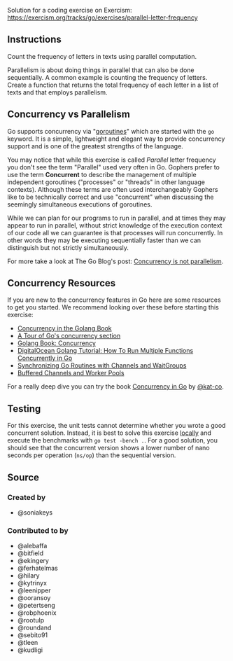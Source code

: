 Solution for a coding exercise on Exercism: https://exercism.org/tracks/go/exercises/parallel-letter-frequency

## Instructions

Count the frequency of letters in texts using parallel computation.

Parallelism is about doing things in parallel that can also be done
sequentially. A common example is counting the frequency of letters.
Create a function that returns the total frequency of each letter in a
list of texts and that employs parallelism.

## Concurrency vs Parallelism

Go supports concurrency via "[goroutines](https://golangbot.com/goroutines/)"
which are started with the `go` keyword. It is a simple, lightweight and elegant
way to provide concurrency support and is one of the greatest strengths of the
language.

You may notice that while this exercise is called _Parallel_ letter frequency
you don't see the term "Parallel" used very often in Go. Gophers prefer to use
the term **Concurrent** to describe the management of multiple independent
goroutines ("processes" or "threads" in other language contexts). Although
these terms are often used interchangeably Gophers like to be technically
correct and use "concurrent" when discussing the seemingly simultaneous
executions of goroutines.

While we can plan for our programs to run in parallel, and at times they may
appear to run in parallel, without strict knowledge of the execution context of
our code all we can guarantee is that processes will run concurrently. In other
words they may be executing sequentially faster than we can distinguish but not
strictly simultaneously.

For more take a look at The Go Blog's post: [Concurrency is not parallelism](https://blog.golang.org/concurrency-is-not-parallelism).

## Concurrency Resources

If you are new to the concurrency features in Go here are some resources to get
you started. We recommend looking over these before starting this exercise:

- [Concurrency in the Golang Book](https://www.golang-book.com/books/intro/10)
- [A Tour of Go's concurrency section](https://tour.golang.org/concurrency/1)
- [Golang Book: Concurrency](https://www.golang-book.com/books/intro/10)
- [DigitalOcean Golang Tutorial: How To Run Multiple Functions Concurrently in Go](https://www.digitalocean.com/community/tutorials/how-to-run-multiple-functions-concurrently-in-go)
- [Synchronizing Go Routines with Channels and WaitGroups](https://dev.to/sophiedebenedetto/synchronizing-go-routines-with-channels-and-waitgroups-3ke2)
- [Buffered Channels and Worker Pools](https://golangbot.com/buffered-channels-worker-pools/)

For a really deep dive you can try the book [Concurrency in Go](http://shop.oreilly.com/product/0636920046189.do) by [@kat-co](https://github.com/kat-co).

## Testing

For this exercise, the unit tests cannot determine whether you wrote a good concurrent solution.
Instead, it is best to solve this exercise [locally][cli] and execute the benchmarks with `go test -bench .`.
For a good solution, you should see that the concurrent version shows a lower number of nano seconds per operation (`ns/op`) than the sequential version.

[cli]: https://exercism.org/docs/using/solving-exercises/working-locally

## Source

### Created by

- @soniakeys

### Contributed to by

- @alebaffa
- @bitfield
- @ekingery
- @ferhatelmas
- @hilary
- @kytrinyx
- @leenipper
- @ooransoy
- @petertseng
- @robphoenix
- @rootulp
- @roundand
- @sebito91
- @tleen
- @kudligi

